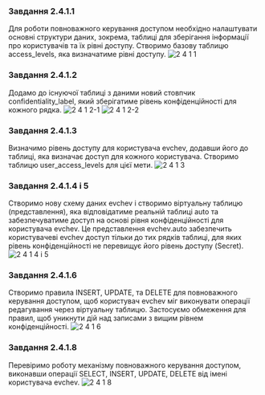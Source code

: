 ### Завдання 2.4.1.1
Для роботи повноважного керування доступом необхідно налаштувати основні структури даних, зокрема, таблиці для зберігання інформації про користувачів та їх рівні доступу. Створимо базову таблицю access_levels, яка визначатиме рівні доступу.
![2 4 1 1](https://github.com/user-attachments/assets/1fc54309-9aa1-44cd-ac33-0310f3a27ef2)
### Завдання 2.4.1.2
Додамо до існуючої таблиці з даними новий стовпчик confidentiality_label, який зберігатиме рівень конфіденційності для кожного рядка.
![2 4 1 2-1](https://github.com/user-attachments/assets/41241810-49db-4de0-9a97-8da558648625)
![2 4 1 2-2](https://github.com/user-attachments/assets/fc75731c-e758-4f8b-a2f7-fc3163deb8f2)
### Завдання 2.4.1.3
Визначимо рівень доступу для користувача evchev, додавши його до таблиці, яка визначає доступ для кожного користувача. Створимо таблицю user_access_levels для цієї мети.
![2 4 1 3](https://github.com/user-attachments/assets/4168deb3-3ee5-4693-84ac-9cf221c1db30)
### Завдання 2.4.1.4 і 5
Створимо нову схему даних evchev і створимо віртуальну таблицю (представлення), яка відповідатиме реальній таблиці auto та забезпечуватиме доступ на основі рівня конфіденційності для користувача evchev. Це представлення evchev.auto забезпечить користувачеві evchev доступ тільки до тих рядків таблиці, для яких рівень конфіденційності не перевищує його рівень доступу (Secret).
![2 4 1 4 і 5](https://github.com/user-attachments/assets/898ac4b9-75e3-4e70-bd98-9eee84d82489)
### Завдання 2.4.1.6
Створимо правила INSERT, UPDATE, та DELETE для повноважного керування доступом, щоб користувач evchev міг виконувати операції редагування через віртуальну таблицю. Застосуємо обмеження для правил, щоб уникнути дій над записами з вищим рівнем конфіденційності.
![2 4 1 6](https://github.com/user-attachments/assets/ce6f7e55-2add-44e9-8ac2-bcb554b17ee8)
### Завдання 2.4.1.8
Перевіримо роботу механізму повноважного керування доступом, виконавши операції SELECT, INSERT, UPDATE, DELETE від імені користувача evchev.
![2 4 1 8](https://github.com/user-attachments/assets/552addc8-467a-41c0-b2e1-2f8d29152626)
